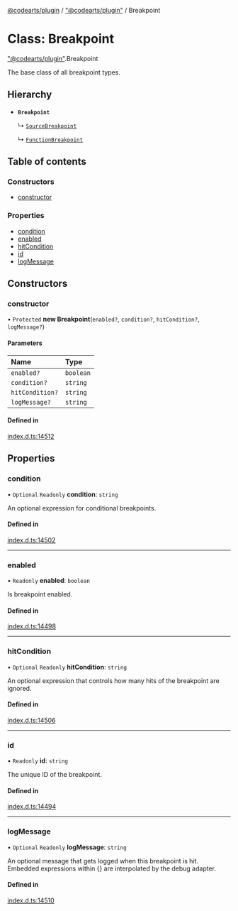 [@codearts/plugin](../README.md) / ["@codearts/plugin"](../modules/_codearts_plugin_.md) / Breakpoint

# Class: Breakpoint

["@codearts/plugin"](../modules/_codearts_plugin_.md).Breakpoint

The base class of all breakpoint types.

## Hierarchy

- **`Breakpoint`**

  ↳ [`SourceBreakpoint`](codearts_plugin_.SourceBreakpoint.md)

  ↳ [`FunctionBreakpoint`](codearts_plugin_.FunctionBreakpoint.md)

## Table of contents

### Constructors

- [constructor](codearts_plugin_.Breakpoint.md#constructor)

### Properties

- [condition](codearts_plugin_.Breakpoint.md#condition)
- [enabled](codearts_plugin_.Breakpoint.md#enabled)
- [hitCondition](codearts_plugin_.Breakpoint.md#hitcondition)
- [id](codearts_plugin_.Breakpoint.md#id)
- [logMessage](codearts_plugin_.Breakpoint.md#logmessage)

## Constructors

### constructor

• `Protected` **new Breakpoint**(`enabled?`, `condition?`, `hitCondition?`, `logMessage?`)

#### Parameters

| Name | Type |
| :------ | :------ |
| `enabled?` | `boolean` |
| `condition?` | `string` |
| `hitCondition?` | `string` |
| `logMessage?` | `string` |

#### Defined in

[index.d.ts:14512](https://github.com/huaweicloud/cloudide-plugin-api/blob/a055dd0/index.d.ts#L14512)

## Properties

### condition

• `Optional` `Readonly` **condition**: `string`

An optional expression for conditional breakpoints.

#### Defined in

[index.d.ts:14502](https://github.com/huaweicloud/cloudide-plugin-api/blob/a055dd0/index.d.ts#L14502)

___

### enabled

• `Readonly` **enabled**: `boolean`

Is breakpoint enabled.

#### Defined in

[index.d.ts:14498](https://github.com/huaweicloud/cloudide-plugin-api/blob/a055dd0/index.d.ts#L14498)

___

### hitCondition

• `Optional` `Readonly` **hitCondition**: `string`

An optional expression that controls how many hits of the breakpoint are ignored.

#### Defined in

[index.d.ts:14506](https://github.com/huaweicloud/cloudide-plugin-api/blob/a055dd0/index.d.ts#L14506)

___

### id

• `Readonly` **id**: `string`

The unique ID of the breakpoint.

#### Defined in

[index.d.ts:14494](https://github.com/huaweicloud/cloudide-plugin-api/blob/a055dd0/index.d.ts#L14494)

___

### logMessage

• `Optional` `Readonly` **logMessage**: `string`

An optional message that gets logged when this breakpoint is hit. Embedded expressions within {} are interpolated by the debug adapter.

#### Defined in

[index.d.ts:14510](https://github.com/huaweicloud/cloudide-plugin-api/blob/a055dd0/index.d.ts#L14510)
